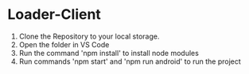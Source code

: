 # Loader-Client
1. Clone the Repository to your local storage.
2. Open the folder in VS Code
3. Run the command 'npm install' to install node modules
4. Run commands 'npm start' and 'npm run android' to run the project 
